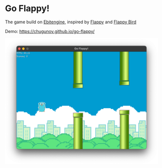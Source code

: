 # Go Flappy!

The game build on [Ebitengine](https://ebitengine.org/), inspired by [Flappy](https://ebitengine.org/en/examples/flappy.html) and [Flappy Bird](https://flappybird.io/)

Demo: https://chugunov.github.io/go-flappy/

![Go Flappy!](./public/gameplay.png)
